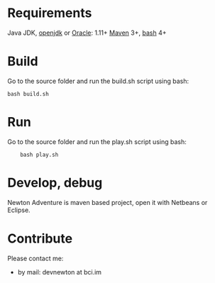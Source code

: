 Requirements
============

Java JDK, [openjdk](http://openjdk.java.net/) or [Oracle](http://java.com): 1.11+
[Maven](http://www.maven.org) 3+,
[bash](https://www.gnu.org/software/bash/) 4+

Build
=====

Go to the source folder and run the build.sh script using bash:

	bash build.sh


Run
===

Go to the source folder and run the play.sh script using bash:

        bash play.sh

Develop, debug
==============

Newton Adventure is maven based project, open it with Netbeans or Eclipse.

Contribute
==========

Please contact me:

- by mail: devnewton at bci.im
